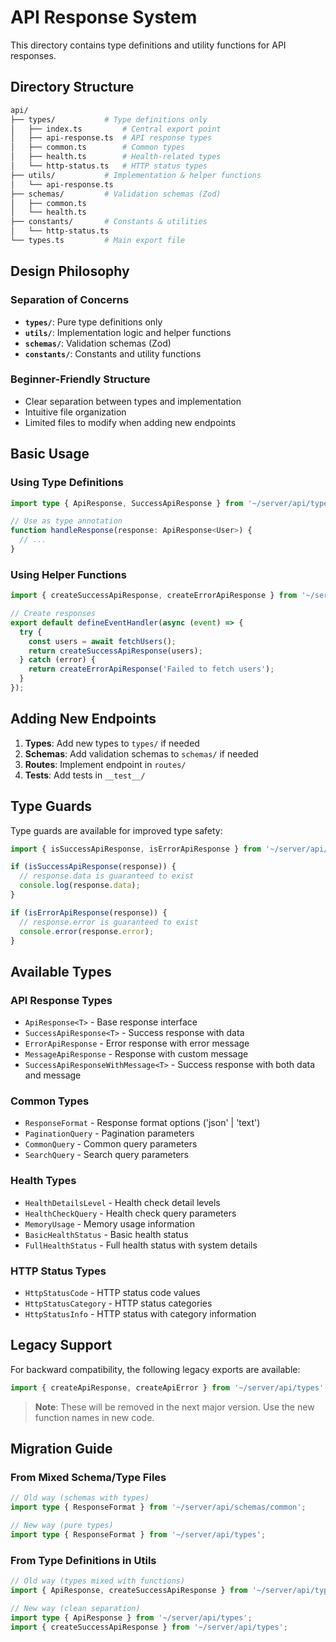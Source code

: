 # API Response System

This directory contains type definitions and utility functions for API responses.

## Directory Structure

```bash
api/
├── types/           # Type definitions only
│   ├── index.ts         # Central export point
│   ├── api-response.ts  # API response types
│   ├── common.ts        # Common types
│   ├── health.ts        # Health-related types
│   └── http-status.ts   # HTTP status types
├── utils/           # Implementation & helper functions
│   └── api-response.ts
├── schemas/         # Validation schemas (Zod)
│   ├── common.ts
│   └── health.ts
├── constants/       # Constants & utilities
│   └── http-status.ts
└── types.ts         # Main export file
```

## Design Philosophy

### Separation of Concerns

- **`types/`**: Pure type definitions only
- **`utils/`**: Implementation logic and helper functions
- **`schemas/`**: Validation schemas (Zod)
- **`constants/`**: Constants and utility functions

### Beginner-Friendly Structure

- Clear separation between types and implementation
- Intuitive file organization
- Limited files to modify when adding new endpoints

## Basic Usage

### Using Type Definitions

```typescript
import type { ApiResponse, SuccessApiResponse } from '~/server/api/types';

// Use as type annotation
function handleResponse(response: ApiResponse<User>) {
  // ...
}
```

### Using Helper Functions

```typescript
import { createSuccessApiResponse, createErrorApiResponse } from '~/server/api/types';

// Create responses
export default defineEventHandler(async (event) => {
  try {
    const users = await fetchUsers();
    return createSuccessApiResponse(users);
  } catch (error) {
    return createErrorApiResponse('Failed to fetch users');
  }
});
```

## Adding New Endpoints

1. **Types**: Add new types to `types/` if needed
2. **Schemas**: Add validation schemas to `schemas/` if needed
3. **Routes**: Implement endpoint in `routes/`
4. **Tests**: Add tests in `__test__/`

## Type Guards

Type guards are available for improved type safety:

```typescript
import { isSuccessApiResponse, isErrorApiResponse } from '~/server/api/types';

if (isSuccessApiResponse(response)) {
  // response.data is guaranteed to exist
  console.log(response.data);
}

if (isErrorApiResponse(response)) {
  // response.error is guaranteed to exist
  console.error(response.error);
}
```

## Available Types

### API Response Types

- `ApiResponse<T>` - Base response interface
- `SuccessApiResponse<T>` - Success response with data
- `ErrorApiResponse` - Error response with error message
- `MessageApiResponse` - Response with custom message
- `SuccessApiResponseWithMessage<T>` - Success response with both data and message

### Common Types

- `ResponseFormat` - Response format options ('json' | 'text')
- `PaginationQuery` - Pagination parameters
- `CommonQuery` - Common query parameters
- `SearchQuery` - Search query parameters

### Health Types

- `HealthDetailsLevel` - Health check detail levels
- `HealthCheckQuery` - Health check query parameters
- `MemoryUsage` - Memory usage information
- `BasicHealthStatus` - Basic health status
- `FullHealthStatus` - Full health status with system details

### HTTP Status Types

- `HttpStatusCode` - HTTP status code values
- `HttpStatusCategory` - HTTP status categories
- `HttpStatusInfo` - HTTP status with category information

## Legacy Support

For backward compatibility, the following legacy exports are available:

```typescript
import { createApiResponse, createApiError } from '~/server/api/types';
```

> **Note**: These will be removed in the next major version. Use the new function names in new code.

## Migration Guide

### From Mixed Schema/Type Files

```typescript
// Old way (schemas with types)
import type { ResponseFormat } from '~/server/api/schemas/common';

// New way (pure types)
import type { ResponseFormat } from '~/server/api/types';
```

### From Type Definitions in Utils

```typescript
// Old way (types mixed with functions)
import { ApiResponse, createSuccessApiResponse } from '~/server/api/types/api-response';

// New way (clean separation)
import type { ApiResponse } from '~/server/api/types';
import { createSuccessApiResponse } from '~/server/api/types';
```

